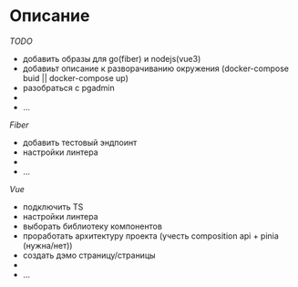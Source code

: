 # Описание

*TODO*
  - добавить образы для go(fiber) и nodejs(vue3)
  - добавиьт описание к разворачиванию окружения (docker-compose buid || docker-compose up)
  - разобраться с pgadmin
  - 
  - ...

*Fiber*
  - добавить тестовый эндпоинт
  - настройки линтера
  - 
  - ...

*Vue*
  - подключить TS
  - настройки линтера
  - выборать библиотеку компонентов
  - проработать архитектуру проекта (учесть composition api + pinia (нужна/нет))
  - создать дэмо страницу/страницы
  - 
  - ...
